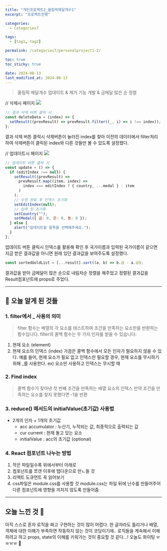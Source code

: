 ```yaml
---
title: "개인프로젝트2_올림픽메달개수1"
excerpt: "프로젝트진행"

categories:
  - Categories7

tags:
  - [tag1, tag2]

permalink: /categories7/personalproject1-2/

toc: true
toc_sticky: true

date: 2024-08-13
last_modified_at: 2024-08-13
---
```


> 올림픽 메달개수 업데이트 & 제거 기능 개발 & 금메달 많은 순 정렬

// 삭제시 페이지
![](https://velog.velcdn.com/images/alice0751/post/df2aca62-f92b-49ad-a492-41ad3c7f39ec/image.png)

```js
// 결과 삭제 버튼 클릭 시
const deleteData = (index) => {
  setResult((prevResult) => prevResult.filter((_, i) => i !== index));
};
```

결과 삭제 버튼 클릭시 삭제버튼이 눌러진 index를 찾아 이전의 데이터에서 filter처리하여 삭제버튼이 클릭된 index와 다른 것들만 볼 수 있도록 설정했다.

// 업데이트시 페이지
![](https://velog.velcdn.com/images/alice0751/post/b92ec6d4-1ceb-4f4a-9a3f-a9f626b5dd4a/image.png)

```js
// 업데이트 버튼 클릭 시
const update = () => {
  if (editIndex !== null) {
    setResult((prevResult) =>
      prevResult.map((item, index) =>
        index === editIndex ? { country, ...medal } : item
      )
    );
    // 수정 완료 후 인덱스 초기화
    setEditIndex(null);
    // 입력 창 초기화
    setCountry("");
    setMedal({ 금: 0, 은: 0, 동: 0 });
  } else {
    alert("업데이트할 항목을 선택해주세요.");
  }
};
```

업데이트 버튼 클릭시 인덱스를 활용해 확인 후 국가이름과 입력된 국가이름이 같으면 지금 받은 결과값을 아니면 원래 있던 결과값을 보여주도록 설정했다.

```js
const sortedGoldList = [...result].sort((a, b) => b.금 - a.금);
```

결과값을 받아 금메달이 많은 순으로 내림차순 정렬을 해주었고
정렬된 결과값을 Result컴포넌트에 props로 주었다.

---

## 🌼 오늘 알게 된 것들

### 1. filter에서 \_ 사용의 의미

> filter 함수는 배열의 각 요소를 테스트하여 조건을 만족하는 요소만을 반환하는 함수입니다. filter의 콜백 함수는 두 가지 인자를 받을 수 있습니다:

1. 현재 요소 (element)
2. 현재 요소의 인덱스 (index)
   가끔은 콜백 함수에서 모든 인자가 필요하지 않을 수 있다. 예를 들어, 현재 요소가 필요 없고 인덱스만 필요할 경우, 현재 요소를 무시하기 위해 \_를 사용한다.
   ex) 요소만 사용하고 인덱스는 무시할 때

### 2. Find index

> 콜백 함수가 찾아낸 첫 번째 조건을 만족하는 배열 요소의 인덱스
> 만약 조건을 만족하는 요소를 찾지 못했다면 -1을 반환

### 3. reduce() 메서드의 initialValue(초기값) 사용법

- 2개의 인자 + 1개의 초기값
  - acc accumulator : 누산기, 누적되는 값, 최종적으로 출력되는 값
  - cur current : 현재 돌고 있는 요소
  - initialValue : acc의 초기값 (optional)

### 4. React 컴포넌트 나누는 방법

1. 작은 파일일수록 위에서부터 아래로
2. 컴포넌트를 쪼갠 이후에 탭다운으로 만ㄴ들 것
3. 리액트 도큐먼트 꼭 읽어보기
4. css파일은 module.css를 사용할 것
   module.css는 파일 뒤에 난수를 만들어주어 다른 컴포넌트에 영향을 끼치지 않도록 만들어줌

---

## 오늘 느낀 것 👀

아직 스스로 혼자 로직을 짜고 구현하는 것이 많이 어렵다. 한 글자라도 틀리거나 배열, 객체에 대한 이해가 부족하면 작동하지 않는 것이 코딩이기에..
로직들을 계속해서 이해하려고 하고 props, state의 이해를 키워가는 것이 중요할 것 같다...! 오늘도 화이팅 ㅠㅠㅠㅠ 🥺
